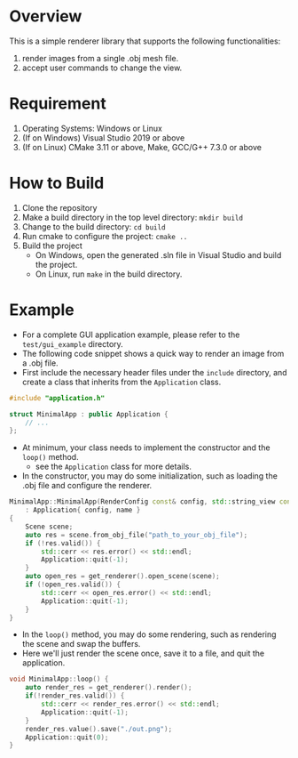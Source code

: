 # Overview
This is a simple renderer library that supports the following functionalities:
1. render images from a single .obj mesh file.
2. accept user commands to change the view.

# Requirement
1. Operating Systems: Windows or Linux
3. (If on Windows) Visual Studio 2019 or above
4. (If on Linux) CMake 3.11 or above, Make, GCC/G++ 7.3.0 or above

# How to Build
1. Clone the repository
2. Make a build directory in the top level directory: `mkdir build`
3. Change to the build directory: `cd build`
4. Run cmake to configure the project: `cmake ..`
5. Build the project
    * On Windows, open the generated .sln file in Visual Studio and build the project.
    * On Linux, run `make` in the build directory.

# Example
- For a complete GUI application example, please refer to the `test/gui_example` directory.
- The following code snippet shows a quick way to render an image from a .obj file.
- First include the necessary header files under the `include` directory, and create a class that inherits from the `Application` class.

```cpp
#include "application.h"

struct MinimalApp : public Application {
    // ...
};
```

- At minimum, your class needs to implement the constructor and the `loop()` method.
    - see the `Application` class for more details.
- In the constructor, you may do some initialization, such as loading the .obj file and configure the renderer.

```cpp
MinimalApp::MinimalApp(RenderConfig const& config, std::string_view const& name)
    : Application{ config, name }
{
    Scene scene;
    auto res = scene.from_obj_file("path_to_your_obj_file");
    if (!res.valid()) {
        std::cerr << res.error() << std::endl;
        Application::quit(-1);
    }
    auto open_res = get_renderer().open_scene(scene);
    if (!open_res.valid()) {
        std::cerr << open_res.error() << std::endl;
        Application::quit(-1);
    }
}
```

- In the `loop()` method, you may do some rendering, such as rendering the scene and swap the buffers.
- Here we'll just render the scene once, save it to a file, and quit the application.

```cpp
void MinimalApp::loop() {
	auto render_res = get_renderer().render();
    if(!render_res.valid()) {
        std::cerr << render_res.error() << std::endl;
        Application::quit(-1);
    }
    render_res.value().save("./out.png");
    Application::quit(0);
}
```